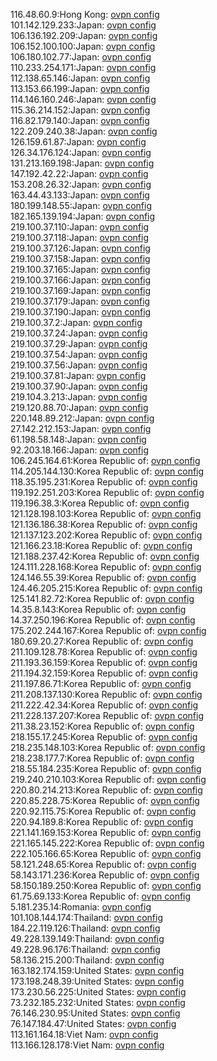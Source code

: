 116.48.60.9:Hong Kong: [ovpn config](vpn/116_48_60_9.ovpn)  
101.142.129.233:Japan: [ovpn config](vpn/101_142_129_233.ovpn)  
106.136.192.209:Japan: [ovpn config](vpn/106_136_192_209.ovpn)  
106.152.100.100:Japan: [ovpn config](vpn/106_152_100_100.ovpn)  
106.180.102.77:Japan: [ovpn config](vpn/106_180_102_77.ovpn)  
110.233.254.171:Japan: [ovpn config](vpn/110_233_254_171.ovpn)  
112.138.65.146:Japan: [ovpn config](vpn/112_138_65_146.ovpn)  
113.153.66.199:Japan: [ovpn config](vpn/113_153_66_199.ovpn)  
114.146.160.246:Japan: [ovpn config](vpn/114_146_160_246.ovpn)  
115.36.214.152:Japan: [ovpn config](vpn/115_36_214_152.ovpn)  
116.82.179.140:Japan: [ovpn config](vpn/116_82_179_140.ovpn)  
122.209.240.38:Japan: [ovpn config](vpn/122_209_240_38.ovpn)  
126.159.61.87:Japan: [ovpn config](vpn/126_159_61_87.ovpn)  
126.34.176.124:Japan: [ovpn config](vpn/126_34_176_124.ovpn)  
131.213.169.198:Japan: [ovpn config](vpn/131_213_169_198.ovpn)  
147.192.42.22:Japan: [ovpn config](vpn/147_192_42_22.ovpn)  
153.208.26.32:Japan: [ovpn config](vpn/153_208_26_32.ovpn)  
163.44.43.133:Japan: [ovpn config](vpn/163_44_43_133.ovpn)  
180.199.148.55:Japan: [ovpn config](vpn/180_199_148_55.ovpn)  
182.165.139.194:Japan: [ovpn config](vpn/182_165_139_194.ovpn)  
219.100.37.110:Japan: [ovpn config](vpn/219_100_37_110.ovpn)  
219.100.37.118:Japan: [ovpn config](vpn/219_100_37_118.ovpn)  
219.100.37.126:Japan: [ovpn config](vpn/219_100_37_126.ovpn)  
219.100.37.158:Japan: [ovpn config](vpn/219_100_37_158.ovpn)  
219.100.37.165:Japan: [ovpn config](vpn/219_100_37_165.ovpn)  
219.100.37.166:Japan: [ovpn config](vpn/219_100_37_166.ovpn)  
219.100.37.169:Japan: [ovpn config](vpn/219_100_37_169.ovpn)  
219.100.37.179:Japan: [ovpn config](vpn/219_100_37_179.ovpn)  
219.100.37.190:Japan: [ovpn config](vpn/219_100_37_190.ovpn)  
219.100.37.2:Japan: [ovpn config](vpn/219_100_37_2.ovpn)  
219.100.37.24:Japan: [ovpn config](vpn/219_100_37_24.ovpn)  
219.100.37.29:Japan: [ovpn config](vpn/219_100_37_29.ovpn)  
219.100.37.54:Japan: [ovpn config](vpn/219_100_37_54.ovpn)  
219.100.37.56:Japan: [ovpn config](vpn/219_100_37_56.ovpn)  
219.100.37.81:Japan: [ovpn config](vpn/219_100_37_81.ovpn)  
219.100.37.90:Japan: [ovpn config](vpn/219_100_37_90.ovpn)  
219.104.3.213:Japan: [ovpn config](vpn/219_104_3_213.ovpn)  
219.120.88.70:Japan: [ovpn config](vpn/219_120_88_70.ovpn)  
220.148.89.212:Japan: [ovpn config](vpn/220_148_89_212.ovpn)  
27.142.212.153:Japan: [ovpn config](vpn/27_142_212_153.ovpn)  
61.198.58.148:Japan: [ovpn config](vpn/61_198_58_148.ovpn)  
92.203.18.166:Japan: [ovpn config](vpn/92_203_18_166.ovpn)  
106.245.164.61:Korea Republic of: [ovpn config](vpn/106_245_164_61.ovpn)  
114.205.144.130:Korea Republic of: [ovpn config](vpn/114_205_144_130.ovpn)  
118.35.195.231:Korea Republic of: [ovpn config](vpn/118_35_195_231.ovpn)  
119.192.251.203:Korea Republic of: [ovpn config](vpn/119_192_251_203.ovpn)  
119.196.38.3:Korea Republic of: [ovpn config](vpn/119_196_38_3.ovpn)  
121.128.198.103:Korea Republic of: [ovpn config](vpn/121_128_198_103.ovpn)  
121.136.186.38:Korea Republic of: [ovpn config](vpn/121_136_186_38.ovpn)  
121.137.123.202:Korea Republic of: [ovpn config](vpn/121_137_123_202.ovpn)  
121.166.23.18:Korea Republic of: [ovpn config](vpn/121_166_23_18.ovpn)  
121.188.237.42:Korea Republic of: [ovpn config](vpn/121_188_237_42.ovpn)  
124.111.228.168:Korea Republic of: [ovpn config](vpn/124_111_228_168.ovpn)  
124.146.55.39:Korea Republic of: [ovpn config](vpn/124_146_55_39.ovpn)  
124.46.205.215:Korea Republic of: [ovpn config](vpn/124_46_205_215.ovpn)  
125.141.82.72:Korea Republic of: [ovpn config](vpn/125_141_82_72.ovpn)  
14.35.8.143:Korea Republic of: [ovpn config](vpn/14_35_8_143.ovpn)  
14.37.250.196:Korea Republic of: [ovpn config](vpn/14_37_250_196.ovpn)  
175.202.244.167:Korea Republic of: [ovpn config](vpn/175_202_244_167.ovpn)  
180.69.20.27:Korea Republic of: [ovpn config](vpn/180_69_20_27.ovpn)  
211.109.128.78:Korea Republic of: [ovpn config](vpn/211_109_128_78.ovpn)  
211.193.36.159:Korea Republic of: [ovpn config](vpn/211_193_36_159.ovpn)  
211.194.32.159:Korea Republic of: [ovpn config](vpn/211_194_32_159.ovpn)  
211.197.86.71:Korea Republic of: [ovpn config](vpn/211_197_86_71.ovpn)  
211.208.137.130:Korea Republic of: [ovpn config](vpn/211_208_137_130.ovpn)  
211.222.42.34:Korea Republic of: [ovpn config](vpn/211_222_42_34.ovpn)  
211.228.137.207:Korea Republic of: [ovpn config](vpn/211_228_137_207.ovpn)  
211.38.23.152:Korea Republic of: [ovpn config](vpn/211_38_23_152.ovpn)  
218.155.17.245:Korea Republic of: [ovpn config](vpn/218_155_17_245.ovpn)  
218.235.148.103:Korea Republic of: [ovpn config](vpn/218_235_148_103.ovpn)  
218.238.177.7:Korea Republic of: [ovpn config](vpn/218_238_177_7.ovpn)  
218.55.184.235:Korea Republic of: [ovpn config](vpn/218_55_184_235.ovpn)  
219.240.210.103:Korea Republic of: [ovpn config](vpn/219_240_210_103.ovpn)  
220.80.214.213:Korea Republic of: [ovpn config](vpn/220_80_214_213.ovpn)  
220.85.228.75:Korea Republic of: [ovpn config](vpn/220_85_228_75.ovpn)  
220.92.115.75:Korea Republic of: [ovpn config](vpn/220_92_115_75.ovpn)  
220.94.189.8:Korea Republic of: [ovpn config](vpn/220_94_189_8.ovpn)  
221.141.169.153:Korea Republic of: [ovpn config](vpn/221_141_169_153.ovpn)  
221.165.145.222:Korea Republic of: [ovpn config](vpn/221_165_145_222.ovpn)  
222.105.166.65:Korea Republic of: [ovpn config](vpn/222_105_166_65.ovpn)  
58.121.248.65:Korea Republic of: [ovpn config](vpn/58_121_248_65.ovpn)  
58.143.171.236:Korea Republic of: [ovpn config](vpn/58_143_171_236.ovpn)  
58.150.189.250:Korea Republic of: [ovpn config](vpn/58_150_189_250.ovpn)  
61.75.69.133:Korea Republic of: [ovpn config](vpn/61_75_69_133.ovpn)  
5.181.235.14:Romania: [ovpn config](vpn/5_181_235_14.ovpn)  
101.108.144.174:Thailand: [ovpn config](vpn/101_108_144_174.ovpn)  
184.22.119.126:Thailand: [ovpn config](vpn/184_22_119_126.ovpn)  
49.228.139.149:Thailand: [ovpn config](vpn/49_228_139_149.ovpn)  
49.228.96.176:Thailand: [ovpn config](vpn/49_228_96_176.ovpn)  
58.136.215.200:Thailand: [ovpn config](vpn/58_136_215_200.ovpn)  
163.182.174.159:United States: [ovpn config](vpn/163_182_174_159.ovpn)  
173.198.248.39:United States: [ovpn config](vpn/173_198_248_39.ovpn)  
173.230.56.225:United States: [ovpn config](vpn/173_230_56_225.ovpn)  
73.232.185.232:United States: [ovpn config](vpn/73_232_185_232.ovpn)  
76.146.230.95:United States: [ovpn config](vpn/76_146_230_95.ovpn)  
76.147.184.47:United States: [ovpn config](vpn/76_147_184_47.ovpn)  
113.161.164.18:Viet Nam: [ovpn config](vpn/113_161_164_18.ovpn)  
113.166.128.178:Viet Nam: [ovpn config](vpn/113_166_128_178.ovpn)  
